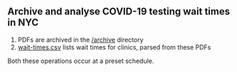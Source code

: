 ## Archive and analyse COVID-19 testing wait times in NYC

1. PDFs are archived in the [/archive](/archive) directory
1. [wait-times.csv](wait-times.csv) lists wait times for clinics, parsed from these PDFs

Both these operations occur at a preset schedule.
